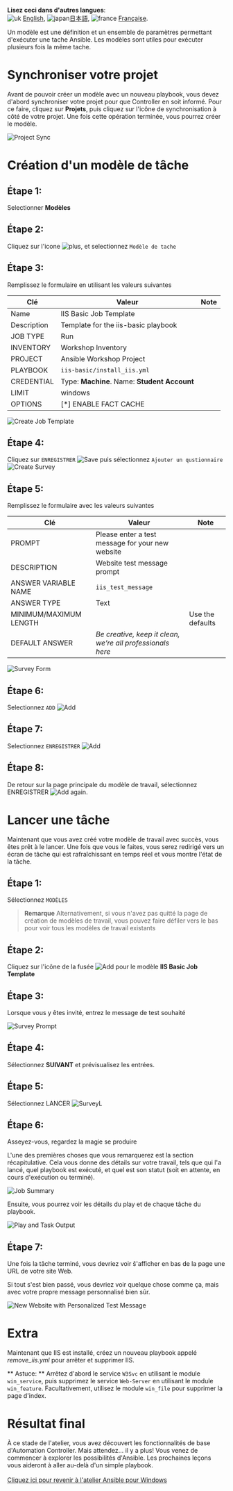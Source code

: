 **Lisez ceci dans d'autres langues**:
<br>![uk](../../../images/uk.png) [English](README.md),  ![japan](../../../images/japan.png)[日本語](README.ja.md), ![france](../../../images/fr.png) [Française](README.fr.md).

Un modèle est une définition et un ensemble de paramètres permettant d'exécuter une tache Ansible. Les modèles sont utiles pour exécuter plusieurs fois la même tache.

Synchroniser votre projet
=========================

Avant de pouvoir créer un modèle avec un nouveau playbook, vous devez d'abord synchroniser votre projet pour que Controller en soit informé. Pour ce faire, cliquez sur **Projets**, puis cliquez sur l'icône de synchronisation à côté de votre projet. Une fois cette opération terminée, vous pourrez créer le modèle.


![Project Sync](images/4-project-sync.png)

Création d'un modèle de tâche
=============================

Étape 1:
--------

Selectionner **Modèles**

Étape 2:
--------

Cliquez sur l'icone ![plus](images/add.png), et selectionnez `Modèle de tache`

Étape 3:
--------

Remplissez le formulaire en utilisant les valeurs suivantes

| Clé         | Valeur                                       | Note |
|-------------|----------------------------------------------|------|
| Name        | IIS Basic Job Template                       |      |
| Description | Template for the iis-basic playbook          |      |
| JOB TYPE    | Run                                          |      |
| INVENTORY   | Workshop Inventory                   |      |
| PROJECT     | Ansible Workshop Project                     |      |
| PLAYBOOK    | `iis-basic/install_iis.yml`                  |      |
| CREDENTIAL  | Type: **Machine**. Name: **Student Account** |      |
| LIMIT       | windows                                      |      |
| OPTIONS     | [*] ENABLE FACT CACHE                        |      |

![Create Job Template](images/4-create-job-template.png)

Étape 4:
--------

Cliquez sur `ENREGISTRER` ![Save](images/at_save.png) puis sélectionnez `Ajouter un qustionnaire`
![Create Survey](images/4-create-survey.png)

Étape 5:
--------

Remplissez le formulaire avec les valeurs suivantes

| Clé                    | Valeur                                                     | Note             |
|------------------------|------------------------------------------------------------|------------------|
| PROMPT                 | Please enter a test message for your new website           |                  |
| DESCRIPTION            | Website test message prompt                                |                  |
| ANSWER VARIABLE NAME   | `iis_test_message`                                         |                  |
| ANSWER TYPE            | Text                                                       |                  |
| MINIMUM/MAXIMUM LENGTH |                                                            | Use the defaults |
| DEFAULT ANSWER         | *Be creative, keep it clean, we’re all professionals here* |                  |

![Survey Form](images/4-survey.png)

Étape 6:
--------

Selectionnez `ADD` ![Add](images/at_add.png)

Étape 7:
--------

Selectionnez `ENREGISTRER` ![Add](images/at_save.png)

Étape 8:
--------

De retour sur la page principale du modèle de travail, sélectionnez ENREGISTRER
![Add](images/at_save.png) again.

Lancer une tâche
================

Maintenant que vous avez créé votre modèle de travail avec succès, vous êtes prêt à le lancer. Une fois que vous le faites, vous serez redirigé vers un écran de tâche qui est rafraîchissant en temps réel et vous montre l'état de la tâche.

Étape 1:
--------

Sélectionnez `MODÈLES`

> **Remarque**
> Alternativement, si vous n'avez pas quitté la page de création de modèles de travail, vous pouvez faire défiler vers le bas pour voir tous les modèles de travail existants


Étape 2:
--------

Cliquez sur l'icône de la fusée ![Add](images/at_launch_icon.png) pour le modèle **IIS Basic Job Template**

Étape 3:
--------

Lorsque vous y êtes invité, entrez le message de test souhaité

![Survey Prompt](images/4-survey-prompt.png)

Étape 4:
--------

Sélectionnez **SUIVANT** et prévisualisez les entrées.

Étape 5:
--------

Sélectionnez LANCER ![SurveyL](images/4-survey-launch.png)

Étape 6:
--------

Asseyez-vous, regardez la magie se produire

L'une des premières choses que vous remarquerez est la section récapitulative. Cela vous donne des détails sur votre travail, tels que qui l'a lancé, quel playbook est exécuté, et quel est son statut (soit en attente, en cours d'exécution ou terminé).


![Job Summary](images/4-job-summary-details.png)

Ensuite, vous pourrez voir les détails du play et de chaque tâche du playbook.

![Play and Task Output](images/4-job-summary-output.png)

Étape 7:
--------

Une fois la tâche terminé, vous devriez voir ŝ'afficher en bas de la page une URL de votre site Web.

Si tout s'est bien passé, vous devriez voir quelque chose comme ça, mais avec votre propre message personnalisé bien sûr.

![New Website with Personalized Test
Message](images/4-website-output.png)

Extra
=====

Maintenant que IIS est installé, créez un nouveau playbook appelé *remove_iis.yml* pour arrêter et supprimer IIS.

** Astuce: ** Arrêtez d'abord le service `W3Svc` en utilisant le module `win_service`, puis supprimez le service `Web-Server` en utilisant le module `win_feature`. Facultativement, utilisez le module `win_file` pour supprimer la page d'index.


Résultat final
==============

À ce stade de l'atelier, vous avez découvert les fonctionnalités de base d'Automation Controller. Mais attendez… il y a plus! Vous venez de commencer à explorer les possibilités d'Ansible. Les prochaines leçons vous aideront à aller au-delà d'un simple playbook.
<br><br>
[Cliquez ici pour revenir à l'atelier Ansible pour Windows](../README.fr.md)
